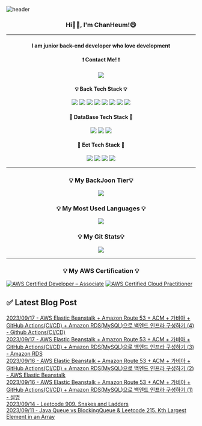 

![header](https://capsule-render.vercel.app/api?type=waving&color=auto&height=300&section=header&text=WELCOME&desc=Chan's%20Github%20Profile&descAlignY=70&descAlign=70&fontSize=90)

<h3 align="center"> Hi👋🏻, I'm ChanHeum!😄</h3>

---
<h4 align="center" > I am junior back-end developer who love development </h4>

<h4 align="center">❗ Contact Me! ❗</h4>
<p align="center">
<a href="mailto:33cks1423@naver.com"><img src="https://img.shields.io/badge/Email-Green?style=flat-square&logo=Gmail&logoColor=white&link=mailto:333cks1423@naver.com"/></a>
<p>

<h4 align="center">💡 Back Tech Stack 💡</h4>
<p align="center">
<img src="https://img.shields.io/badge/java-007396?style=flat-square&logo=java&logoColor=white"/> <img src="https://img.shields.io/badge/Spring-6DB33F?style=flat-square&logo=Spring&logoColor=white"/> <img src="https://img.shields.io/badge/Spring Boot-6DB33F?style=flat-square&logo=SpringBoot&logoColor=ffffff" /> <img src="https://img.shields.io/badge/Spring Cloud-6DB33F?style=flat-square&logo=Spring&logoColor=ffffff"/> 
 <img src="https://img.shields.io/badge/Amazon AWS-232F3E?style=flat-square&logo=amazonaws&logoColor=white"/>
 <img src="https://img.shields.io/badge/Docker-2496ED?style=flat-square&logo=Docker&logoColor=white"/>
<img src="https://img.shields.io/badge/Prometheus-E6522C?style=flat-square&logo=Prometheus&logoColor=ffffff" /> <img src="https://img.shields.io/badge/Grafana-F46800?style=flat-square&logo=Grafana&logoColor=ffffff" />
</p>
<h4 align="center">🐷 DataBase Tech Stack 🐷</h4>
<p align="center">
<img src="https://img.shields.io/badge/MySQL-4479A1?style=flat-square&logo=MySQL&logoColor=ffffff" />
 <img src="https://img.shields.io/badge/Redis-DC282D?style=flat-square&logo=Redis&logoColor=ffffff" /> 
 <img src="https://img.shields.io/badge/MongoDB-47A248?style=flat-square&logo=MongoDB&logoColor=ffffff" />
<h4 align="center">🐯 Ect Tech Stack 🐯</h4>
<p align="center">
 <img src="https://img.shields.io/badge/JavaScript-F7DF1E?style=flat-square&logo=javascript&logoColor=black"/>
 <img src="https://img.shields.io/badge/Express-000000?style=flat-square&logo=Express&logoColor=white"/>
 <img src="https://img.shields.io/badge/Jenkins-D24939?style=flat-square&logo=Jenkins&logoColor=000000" /> 
 <img src="https://img.shields.io/badge/Python-3776AB?style=flat-square&logo=Python&logoColor=white"/>
</p>

---

<h3 align="center"> 💡 My BackJoon Tier💡</h3>
<p align="center">
  <a href="https://github.com/fineman999">
    <img align="center" src="http://mazassumnida.wtf/api/v2/generate_badge?boj=fineman999" />
  </a>
</p>

<h3 align="center">💡 My Most Used Languages 💡</h3>
<p align="center">
 <a href="https://github.com/fineman999">
    <img align="center" src="https://github-readme-stats.vercel.app/api/top-langs/?username=fineman999&layout=compact&show_icons=true&show_owner=false&hide_title=true&theme=nord"/>
  </a>
</p>
<h3 align="center"> 💡 My Git Stats💡</h3>

<p align="center">
  <a href="https://github.com/fineman999">
    <img align="center" src="https://github-readme-stats.vercel.app/api?username=fineman999&show_icons=true&theme=radical&hide_title=true" />
  </a>
</p>

---
<h3 align="center"> 💡 My AWS Certification 💡</h3>

<!--START_SECTION:badges-->
[![AWS Certified Developer – Associate](https://images.credly.com/size/110x110/images/b9feab85-1a43-4f6c-99a5-631b88d5461b/image.png)](http://www.credly.com/badges/4f9ef0af-26da-4e6c-9a4e-b4104fd1a559 "AWS Certified Developer – Associate")
[![AWS Certified Cloud Practitioner](https://images.credly.com/size/110x110/images/00634f82-b07f-4bbd-a6bb-53de397fc3a6/image.png)](http://www.credly.com/badges/4ddde47f-aa17-443a-9729-dc28e59f7f89 "AWS Certified Cloud Practitioner")
<!--END_SECTION:badges-->

## ✅ Latest Blog Post

[2023/09/17 - AWS Elastic Beanstalk + Amazon Route 53 + ACM + 가비아 + GitHub Actions(CI/CD) + Amazon RDS(MySQL)으로 백엔드 인프라 구성하기 (4) - Github Actions(CI/CD)](https://ppaekkomlog.tistory.com/20) <br/>
[2023/09/17 - AWS Elastic Beanstalk + Amazon Route 53 + ACM + 가비아 + GitHub Actions(CI/CD) + Amazon RDS(MySQL)으로 백엔드 인프라 구성하기 (3) - Amazon RDS](https://ppaekkomlog.tistory.com/19) <br/>
[2023/09/16 - AWS Elastic Beanstalk + Amazon Route 53 + ACM + 가비아 + GitHub Actions(CI/CD) + Amazon RDS(MySQL)으로 백엔드 인프라 구성하기 (2) - AWS Elastic Beanstalk](https://ppaekkomlog.tistory.com/18) <br/>
[2023/09/16 - AWS Elastic Beanstalk + Amazon Route 53 + ACM + 가비아 + GitHub Actions(CI/CD) + Amazon RDS(MySQL)으로 백엔드 인프라 구성하기 (1) - 설명](https://ppaekkomlog.tistory.com/17) <br/>
[2023/09/14 - Leetcode 909. Snakes and Ladders](https://ppaekkomlog.tistory.com/16) <br/>
[2023/09/11 - Java Queue  vs BlockingQueue & Leetcode 215. Kth Largest Element in an Array](https://ppaekkomlog.tistory.com/15) <br/>
